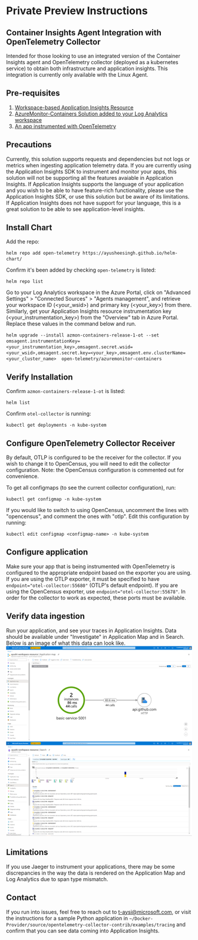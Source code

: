 # Private Preview Instructions 
## Container Insights Agent Integration with OpenTelemetry Collector
Intended for those looking to use an integrated version of the Container Insights agent and OpenTelemetry collector (deployed as a kubernetes service) to obtain both infrastructure and application insights. This integration is currently only available with the Linux Agent. 

## Pre-requisites
1. [Workspace-based Application Insights Resource](https://docs.microsoft.com/en-us/azure/azure-monitor/app/create-workspace-resource)
2. [AzureMonitor-Containers Solution added to your Log Analytics workspace](https://github.com/Microsoft/OMS-docker/blob/ci_feature_prod/docs/solution-onboarding.md)
3. [An app instrumented with OpenTelemetry](https://opentelemetry.io/)

## Precautions
Currently, this solution supports requests and dependencies but not logs or metrics when ingesting application telemetry data. If you are currently using the Application Insights SDK to instrument and monitor your apps, this solution will not be supporting all the features avaiable in Application Insights. If Application Insights supports the language of your application and you wish to be able to have feature-rich functionality, please use the Application Insights SDK, or use this solution but be aware of its limitations. If Application Insights does not have support for your language, this is a great solution to be able to see application-level insights.

## Install Chart
Add the repo: 
```
helm repo add open-telemetry https://ayusheesingh.github.io/helm-chart/
```
Confirm it's been added by checking `open-telemetry` is listed:
```
helm repo list 
```
Go to your Log Analytics workspace in the Azure Portal, click on "Advanced Settings" > "Connected Sources" > "Agents management", and retrieve your workspace ID (<your_wsid>) and primary key (<your_key>) from there. Similarly, get your Application Insights resource instrumentation key (<your_instrumentation_key>) from the "Overview" tab in Azure Portal. Replace these values in the command below and run.
```
helm upgrade --install azmon-containers-release-1-ot --set omsagent.instrumentationKey=<your_instrumentation_key>,omsagent.secret.wsid=<your_wsid>,omsagent.secret.key=<your_key>,omsagent.env.clusterName=<your_cluster_name>  open-telemetry/azuremonitor-containers
```

## Verify Installation
Confirm `azmon-containers-release-1-ot` is listed:
```
helm list 
```
Confirm `otel-collector` is running:
```
kubectl get deployments -n kube-system
```

## Configure OpenTelemetry Collector Receiver
By default, OTLP is configured to be the receiver for the collector. If you wish to change it to OpenCensus, you will need to edit the collector configuration. Note: the OpenCensus configuration is commented out for convenience. 

To get all configmaps (to see the current collector configuration), run:
```
kubectl get configmap -n kube-system 
```
If you would like to switch to using OpenCensus, uncomment the lines with "opencensus", and comment the ones with "otlp". Edit this configuration by running: 
```
kubectl edit configmap <configmap-name> -n kube-system
```

## Configure application 
Make sure your app that is being instrumented with OpenTelemetry is configured to the appropriate endpoint based on the exporter you are using. If you are using the OTLP exporter, it must be specified to have `endpoint="otel-collector:55680"` (OTLP's default endpoint). If you are using the OpenCensus exporter, use `endpoint="otel-collector:55678"`. In order for the collector to work as expected, these ports must be available.

## Verify data ingestion
Run your application, and see your traces in Application Insights. Data should be available under "Investigate" in Application Map and in Search. Below is an image of what this data can look like.
![Application Map](./appmap.PNG)
![Search](./search.PNG)

## Limitations
If you use Jaeger to instrument your applications, there may be some discrepancies in the way the data is rendered on the Application Map and Log Analytics due to span type mismatch. 

## Contact
If you run into issues, feel free to reach out to t-aysi@microsoft.com, or visit the instructions for a sample Python application in `~/Docker-Provider/source/opentelemetry-collector-contrib/examples/tracing` and confirm that you can see data coming into Application Insights.
